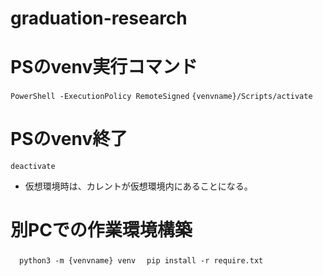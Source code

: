 # graduation-research

# PSのvenv実行コマンド
 `PowerShell -ExecutionPolicy RemoteSigned`
 `{venvname}/Scripts/activate`

# PSのvenv終了
  `deactivate`
  - 仮想環境時は、カレントが仮想環境内にあることになる。

# 別PCでの作業環境構築
　`python3 -m {venvname} venv`
　`pip install -r require.txt`



